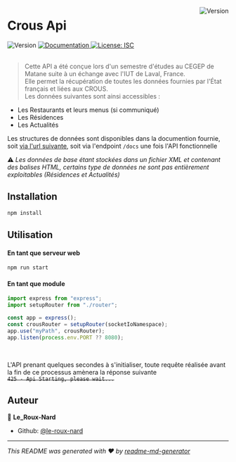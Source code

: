<p>
  <img alt="Version" src="https://api.gouv.fr/images/api-logo/logo-cnous.png" align="right"/>
  <h1 align="left">Crous Api</h1>
</p>
<p>
  <img alt="Version" src="https://img.shields.io/badge/version-1.0-blue.svg?cacheSeconds=2592000" />
  <a href="https://le-roux-nard.github.io/crous-api/" target="_blank">
    <img alt="Documentation" src="https://img.shields.io/badge/documentation-yes-brightgreen.svg" />
  </a>
  <a href="#" target="_blank">
    <img alt="License: ISC" src="https://img.shields.io/badge/License-ISC-yellow.svg" />
  </a>
  <br/>
  <br/>
</p>

> Cette API a été conçue lors d'un semestre d'études au CEGEP de Matane suite à un échange avec l'IUT de Laval, France.
> <br/>
> Elle permet la récupération de toutes les données fournies par l'État français et liées aux CROUS.
> <br/>
> Les données suivantes sont ainsi accessibles :
> <br/>

-   Les Restaurants et leurs menus (si communiqué)
-   Les Résidences
-   Les Actualités

Les structures de données sont disponibles dans la documention fournie, soit [via l'url suivante](https://le-roux-nard.github.io/crous-api/), soit via l'endpoint `/docs` une fois l'API fonctionnelle

⚠ _Les données de base étant stockées dans un fichier XML et contenant des balises HTML, certains type de données ne sont pas entièrement exploitables (Résidences et Actualités)_

## Installation

```sh
npm install
```

## Utilisation

#### En tant que serveur web

```sh
npm run start
```

#### En tant que module

```ts
import express from "express";
import setupRouter from "./router";

const app = express();
const crousRouter = setupRouter(socketIoNamespace);
app.use("myPath", crousRouter);
app.listen(process.env.PORT ?? 8080);
```

<br/>

L'API prenant quelques secondes à s'initialiser, toute requête réalisée avant la fin de ce processus amènera la réponse suivante
<br/>
~~`425 - Api Starting, please wait...`~~
<br/>

## Auteur

👤 **Le_Roux-Nard**

<!-- -   Website: ... -->

-   Github: [@le-roux-nard](https://github.com/le-roux-nard)

---

_This README was generated with ❤️ by [readme-md-generator](https://github.com/kefranabg/readme-md-generator)_
